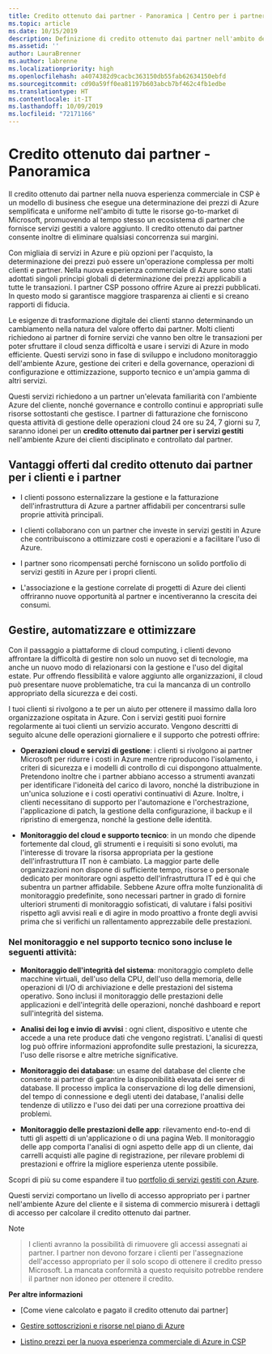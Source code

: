 ```yaml
---
title: Credito ottenuto dai partner - Panoramica | Centro per i partner
ms.topic: article
ms.date: 10/15/2019
description: Definizione di credito ottenuto dai partner nell'ambito del piano di Azure
ms.assetid: ''
author: LauraBrenner
ms.author: labrenne
ms.localizationpriority: high
ms.openlocfilehash: a4074382d9cacbc363150db55fab62634150ebfd
ms.sourcegitcommit: cd90a59ff0ea81197b603abcb7bf462c4fb1edbe
ms.translationtype: HT
ms.contentlocale: it-IT
ms.lasthandoff: 10/09/2019
ms.locfileid: "72171166"
---
```

# <a name="partner-earned-credit---overview"></a>Credito ottenuto dai partner - Panoramica


Il credito ottenuto dai partner nella nuova esperienza commerciale in CSP è un modello di business che esegue una determinazione dei prezzi di Azure semplificata e uniforme nell'ambito di tutte le risorse go-to-market di Microsoft, promuovendo al tempo stesso un ecosistema di partner che fornisce servizi gestiti a valore aggiunto. Il credito ottenuto dai partner consente inoltre di eliminare qualsiasi concorrenza sui margini. 

Con migliaia di servizi in Azure e più opzioni per l'acquisto, la determinazione dei prezzi può essere un'operazione complessa per molti clienti e partner. Nella nuova esperienza commerciale di Azure sono stati adottati singoli principi globali di determinazione dei prezzi applicabili a tutte le transazioni. I partner CSP possono offrire Azure ai prezzi pubblicati. In questo modo si garantisce maggiore trasparenza ai clienti e si creano rapporti di fiducia. 


Le esigenze di trasformazione digitale dei clienti stanno determinando un cambiamento nella natura del valore offerto dai partner. Molti clienti richiedono ai partner di fornire servizi che vanno ben oltre le transazioni per poter sfruttare il cloud senza difficoltà e usare i servizi di Azure in modo efficiente. Questi servizi sono in fase di sviluppo e includono monitoraggio dell'ambiente Azure, gestione dei criteri e della governance, operazioni di configurazione e ottimizzazione, supporto tecnico e un'ampia gamma di altri servizi. 


Questi servizi richiedono a un partner un'elevata familiarità con l'ambiente Azure del cliente, nonché governance e controllo continui e appropriati sulle risorse sottostanti che gestisce. I partner di fatturazione che forniscono questa attività di gestione delle operazioni cloud 24 ore su 24, 7 giorni su 7, saranno idonei per un **credito ottenuto dai partner per i servizi gestiti** nell'ambiente Azure dei clienti disciplinato e controllato dal partner. 


## <a name="benefits-of-the-partner-earned-credit-for-partners-and-customers"></a>Vantaggi offerti dal credito ottenuto dai partner per i clienti e i partner

- I clienti possono esternalizzare la gestione e la fatturazione dell'infrastruttura di Azure a partner affidabili per concentrarsi sulle proprie attività principali.

- I clienti collaborano con un partner che investe in servizi gestiti in Azure che contribuiscono a ottimizzare costi e operazioni e a facilitare l'uso di Azure.

- I partner sono ricompensati perché forniscono un solido portfolio di servizi gestiti in Azure per i propri clienti.  

- L'associazione e la gestione correlate di progetti di Azure dei clienti offriranno nuove opportunità al partner e incentiveranno la crescita dei consumi. 


## <a name="manage-automate-and-optimize"></a>Gestire, automatizzare e ottimizzare

Con il passaggio a piattaforme di cloud computing, i clienti devono affrontare la difficoltà di gestire non solo un nuovo set di tecnologie, ma anche un nuovo modo di relazionarsi con la gestione e l'uso del digital estate. Pur offrendo flessibilità e valore aggiunto alle organizzazioni, il cloud può presentare nuove problematiche, tra cui la mancanza di un controllo appropriato della sicurezza e dei costi. 

I tuoi clienti si rivolgono a te per un aiuto per ottenere il massimo dalla loro organizzazione ospitata in Azure. Con i servizi gestiti puoi fornire regolarmente ai tuoi clienti un servizio accurato. Vengono descritti di seguito alcune delle operazioni giornaliere e il supporto che potresti offrire:


- **Operazioni cloud e servizi di gestione**: i clienti si rivolgono ai partner Microsoft per ridurre i costi in Azure mentre riproducono l'isolamento, i criteri di sicurezza e i modelli di controllo di cui dispongono attualmente. Pretendono inoltre che i partner abbiano accesso a strumenti avanzati per identificare l'idoneità del carico di lavoro, nonché la distribuzione in un'unica soluzione e i costi operativi continuativi di Azure. Inoltre, i clienti necessitano di supporto per l'automazione e l'orchestrazione, l'applicazione di patch, la gestione della configurazione, il backup e il ripristino di emergenza, nonché la gestione delle identità. 

- **Monitoraggio del cloud e supporto tecnico**: in un mondo che dipende fortemente dal cloud, gli strumenti e i requisiti si sono evoluti, ma l'interesse di trovare la risorsa appropriata per la gestione dell'infrastruttura IT non è cambiato. La maggior parte delle organizzazioni non dispone di sufficiente tempo, risorse o personale dedicato per monitorare ogni aspetto dell'infrastruttura IT ed è qui che subentra un partner affidabile. Sebbene Azure offra molte funzionalità di monitoraggio predefinite, sono necessari partner in grado di fornire ulteriori strumenti di monitoraggio sofisticati, di valutare i falsi positivi rispetto agli avvisi reali e di agire in modo proattivo a fronte degli avvisi prima che si verifichi un rallentamento apprezzabile delle prestazioni. 


### <a name="included-in-monitoring-and-technical-support"></a>Nel monitoraggio e nel supporto tecnico sono incluse le seguenti attività:

- **Monitoraggio dell'integrità del sistema**: monitoraggio completo delle macchine virtuali, dell'uso della CPU, dell'uso della memoria, delle operazioni di I/O di archiviazione e delle prestazioni del sistema operativo. Sono inclusi il monitoraggio delle prestazioni delle applicazioni e dell'integrità delle operazioni, nonché dashboard e report sull'integrità del sistema.

- **Analisi dei log e invio di avvisi** : ogni client, dispositivo e utente che accede a una rete produce dati che vengono registrati. L'analisi di questi log può offrire informazioni approfondite sulle prestazioni, la sicurezza, l'uso delle risorse e altre metriche significative.

- **Monitoraggio dei database**: un esame del database del cliente che consente ai partner di garantire la disponibilità elevata dei server di database. Il processo implica la conservazione di log delle dimensioni, del tempo di connessione e degli utenti dei database, l'analisi delle tendenze di utilizzo e l'uso dei dati per una correzione proattiva dei problemi.

- **Monitoraggio delle prestazioni delle app**: rilevamento end-to-end di tutti gli aspetti di un'applicazione o di una pagina Web. Il monitoraggio delle app comporta l'analisi di ogni aspetto delle app di un cliente, dai carrelli acquisti alle pagine di registrazione, per rilevare problemi di prestazioni e offrire la migliore esperienza utente possibile.

Scopri di più su come espandere il tuo [portfolio di servizi gestiti con Azure](https://partner.microsoft.com/campaigns/cloud-playbooks-thank-you).

Questi servizi comportano un livello di accesso appropriato per i partner nell'ambiente Azure del cliente e il sistema di commercio misurerà i dettagli di accesso per calcolare il credito ottenuto dai partner.  

>[!Note]

>I clienti avranno la possibilità di rimuovere gli accessi assegnati ai partner. I partner non devono forzare i clienti per l'assegnazione dell'accesso appropriato per il solo scopo di ottenere il credito presso Microsoft. La mancata conformità a questo requisito potrebbe rendere il partner non idoneo per ottenere il credito.

**Per altre informazioni**
- [Come viene calcolato e pagato il credito ottenuto dai partner]
- [Gestire sottoscrizioni e risorse nel piano di Azure](azure-plan-manage.md)

- [Listino prezzi per la nuova esperienza commerciale di Azure in CSP](azure-plan-price-list.md)

